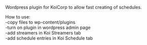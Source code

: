 Wordpress plugin for KoiCorp to allow fast creating of schedules.

How to use:<br>
-copy files to wp-content/plugins<br>
-turn on plugin in wordpress admin page<br>
-add streamers in Koi Streamers tab<br>
-add schedule entries in Koi Schedule tab<br>
